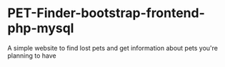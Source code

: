 # PET-Finder-bootstrap-frontend-php-mysql
A simple website to find lost pets and get information about pets you're planning to have
